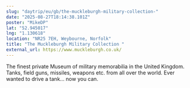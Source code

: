 ```yaml
---
slug: "daytrip/eu/gb/the-muckleburgh-military-collection-"
date: "2025-08-27T18:14:38.101Z"
poster: "MikeDP"
lat: "52.945017"
lng: "1.130618"
location: "NR25 7EH, Weybourne, Norfolk"
title: "The Muckleburgh Military Collection "
external_url: https://www.muckleburgh.co.uk/
---
```

The finest private Museum of military memorabilia in the United Kingdom. Tanks, field guns, missiles, weapons etc. from all over the world.  Ever wanted to drive a tank... now you can.